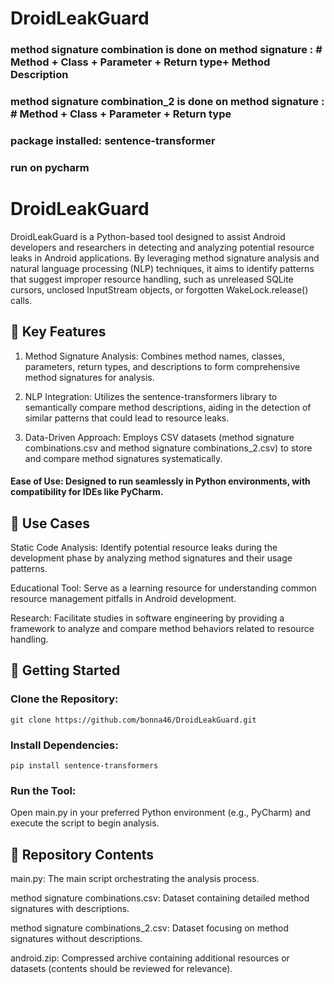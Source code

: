 # DroidLeakGuard
### method signature combination is done on method signature :  # Method + Class + Parameter + Return type+ Method Description
### method signature combination_2 is done on method signature :  # Method + Class + Parameter + Return type

### package installed: sentence-transformer
### run on pycharm

# DroidLeakGuard
DroidLeakGuard is a Python-based tool designed to assist Android developers and researchers in detecting and analyzing potential resource leaks in Android applications. By leveraging method signature analysis and natural language processing (NLP) techniques, it aims to identify patterns that suggest improper resource handling, such as unreleased SQLite cursors, unclosed InputStream objects, or forgotten WakeLock.release() calls.

## :mag_right: Key Features
1) Method Signature Analysis: Combines method names, classes, parameters, return types, and descriptions to form comprehensive method signatures for analysis.

2) NLP Integration: Utilizes the sentence-transformers library to semantically compare method descriptions, aiding in the detection of similar patterns that could lead to resource leaks.

3) Data-Driven Approach: Employs CSV datasets (method signature combinations.csv and method signature combinations_2.csv) to store and compare method signatures systematically.

#### Ease of Use: Designed to run seamlessly in Python environments, with compatibility for IDEs like PyCharm.


## 🧪 Use Cases
Static Code Analysis: Identify potential resource leaks during the development phase by analyzing method signatures and their usage patterns.

Educational Tool: Serve as a learning resource for understanding common resource management pitfalls in Android development.

Research: Facilitate studies in software engineering by providing a framework to analyze and compare method behaviors related to resource handling.


## 🚀 Getting Started
### Clone the Repository:
```
git clone https://github.com/bonna46/DroidLeakGuard.git
```
### Install Dependencies:
```
pip install sentence-transformers
```
### Run the Tool:
Open main.py in your preferred Python environment (e.g., PyCharm) and execute the script to begin analysis.


## 📂 Repository Contents
main.py: The main script orchestrating the analysis process.

method signature combinations.csv: Dataset containing detailed method signatures with descriptions.

method signature combinations_2.csv: Dataset focusing on method signatures without descriptions.

android.zip: Compressed archive containing additional resources or datasets (contents should be reviewed for relevance).
